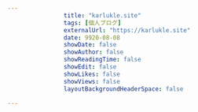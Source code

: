 ---
                title: "karlukle.site"
                tags: [個人ブログ]
                externalUrl: "https://karlukle.site"
                date: 9920-08-08
                showDate: false
                showAuthor: false
                showReadingTime: false
                showEdit: false
                showLikes: false
                showViews: false
                layoutBackgroundHeaderSpace: false
                ---

